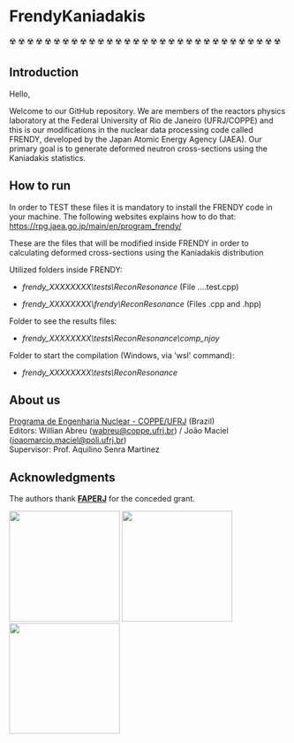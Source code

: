 # FrendyKaniadakis
:radioactive: :radioactive: :radioactive: :radioactive: :radioactive: :radioactive: :radioactive: :radioactive: :radioactive: :radioactive: :radioactive: :radioactive: :radioactive: :radioactive: :radioactive: :radioactive: :radioactive: :radioactive: :radioactive: :radioactive: :radioactive: :radioactive: :radioactive: :radioactive: :radioactive: :radioactive: :radioactive: :radioactive: :radioactive: :radioactive: :radioactive:  

## Introduction

Hello, 


Welcome to our GitHub repository. We are members of the reactors physics laboratory at the Federal University of Rio de Janeiro (UFRJ/COPPE) and this is our modifications in the nuclear data processing code called FRENDY, developed by the Japan Atomic Energy Agency (JAEA). Our primary goal is to generate deformed neutron cross-sections using the Kaniadakis statistics.

## How to run

In order to TEST these files it is mandatory to install the FRENDY code in your machine. The following websites explains how to do that:
https://rpg.jaea.go.jp/main/en/program_frendy/

These are the files that will be modified inside FRENDY
in order to calculating deformed cross-sections using the Kaniadakis distribution

Utilized folders inside FRENDY:

* _frendy_XXXXXXXX\tests\ReconResonance_ (File ....test.cpp)

* _frendy_XXXXXXXX\frendy\ReconResonance_ (Files .cpp and .hpp)

Folder to see the results files:

* _frendy_XXXXXXXX\tests\ReconResonance\comp_njoy_

Folder to start the compilation (Windows, via 'wsl' command):

* _frendy_XXXXXXXX\tests\ReconResonance_

## About us

[Programa de Engenharia Nuclear - COPPE/UFRJ](http://www.con.ufrj.br/) (Brazil)    
Editors: Willian Abreu (wabreu@coppe.ufrj.br) / João Maciel (joaomarcio.maciel@poli.ufrj.br)    
Supervisor: Prof. Aquilino Senra Martinez  

## Acknowledgments

The authors thank [**FAPERJ**](https://www.faperj.br/) for the conceded grant. 

<img src="http://www.con.ufrj.br/wp-content/uploads/2015/07/logo.gif" width="200"> <img src="https://www.faperj.br/downloads/logomarcas/logo.jpg" width="200" style="text-align:center">  <img src="https://upload.wikimedia.org/wikipedia/pt/1/1e/Logo_COPPE_-_UFRJ.jpg" width="200" style="text-align:center">





